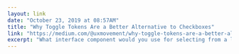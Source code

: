 ```yaml
---
layout: link 
date: "October 23, 2019 at 08:57AM"
title: "Why Toggle Tokens Are a Better Alternative to Checkboxes"
link: "https://medium.com/@uxmovement/why-toggle-tokens-are-a-better-alternative-to-checkboxes-2b6403e140ff"
excerpt: "What interface component would you use for selecting from a large set of options? For most designers, checkboxes come to mind. But a long list of checkboxes looks intimidating to users and can cause them to abandon your form."
---
```

